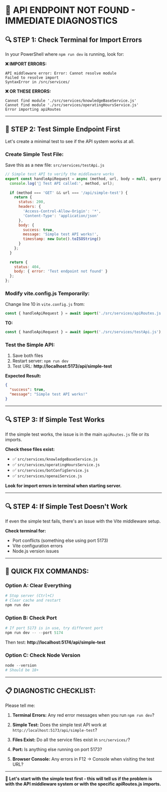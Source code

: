 # 🚨 API ENDPOINT NOT FOUND - IMMEDIATE DIAGNOSTICS

## 🔍 **STEP 1: Check Terminal for Import Errors**

In your PowerShell where `npm run dev` is running, look for:

**❌ IMPORT ERRORS:**
```
API middleware error: Error: Cannot resolve module
Failed to resolve import
SyntaxError in /src/services/
```

**❌ OR THESE ERRORS:**
```
Cannot find module './src/services/knowledgeBaseService.js'
Cannot find module './src/services/operatingHoursService.js'  
Error importing apiRoutes
```

---

## 🧪 **STEP 2: Test Simple Endpoint First**

Let's create a minimal test to see if the API system works at all.

### **Create Simple Test File:**
Save this as a new file: `src/services/testApi.js`

```javascript
// Simple test API to verify the middleware works
export const handleApiRequest = async (method, url, body = null, query = {}) => {
  console.log('🧪 Test API called:', method, url);
  
  if (method === 'GET' && url === '/api/simple-test') {
    return {
      status: 200,
      headers: {
        'Access-Control-Allow-Origin': '*',
        'Content-Type': 'application/json'
      },
      body: {
        success: true,
        message: 'Simple test API works!',
        timestamp: new Date().toISOString()
      }
    };
  }
  
  return {
    status: 404,
    body: { error: 'Test endpoint not found' }
  };
};
```

### **Modify vite.config.js Temporarily:**
Change line 10 in `vite.config.js` from:
```javascript
const { handleApiRequest } = await import('./src/services/apiRoutes.js');
```

**TO:**
```javascript
const { handleApiRequest } = await import('./src/services/testApi.js');
```

### **Test the Simple API:**
1. Save both files
2. Restart server: `npm run dev`
3. Test URL: **http://localhost:5173/api/simple-test**

**Expected Result:**
```json
{
  "success": true,
  "message": "Simple test API works!"
}
```

---

## 🔍 **STEP 3: If Simple Test Works**

If the simple test works, the issue is in the main `apiRoutes.js` file or its imports.

**Check these files exist:**
- ✅ `src/services/knowledgeBaseService.js`
- ✅ `src/services/operatingHoursService.js`
- ✅ `src/services/botConfigService.js`
- ✅ `src/services/openaiService.js`

**Look for import errors in terminal when starting server.**

---

## 🔍 **STEP 4: If Simple Test Doesn't Work**

If even the simple test fails, there's an issue with the Vite middleware setup.

**Check terminal for:**
- Port conflicts (something else using port 5173)
- Vite configuration errors
- Node.js version issues

---

## 🚨 **QUICK FIX COMMANDS:**

### **Option A: Clear Everything**
```powershell
# Stop server (Ctrl+C)
# Clear cache and restart
npm run dev
```

### **Option B: Check Port**
```powershell
# If port 5173 is in use, try different port
npm run dev -- --port 5174
```
Then test: **http://localhost:5174/api/simple-test**

### **Option C: Check Node Version**
```powershell
node --version
# Should be 18+ 
```

---

## 📋 **DIAGNOSTIC CHECKLIST:**

Please tell me:

1. **Terminal Errors:** Any red error messages when you run `npm run dev`?

2. **Simple Test:** Does the simple test API work at `http://localhost:5173/api/simple-test`?

3. **Files Exist:** Do all the service files exist in `src/services/`?

4. **Port:** Is anything else running on port 5173?

5. **Browser Console:** Any errors in F12 → Console when visiting the test URL?

---

**🔧 Let's start with the simple test first - this will tell us if the problem is with the API middleware system or with the specific apiRoutes.js imports.**
